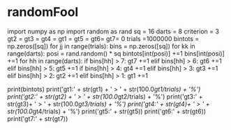 # randomFool
import numpy as np
import random as rand
sq = 16
darts = 8
criterion = 3
gt2 = gt3 = gt4 = gt1 = gt5 = gt6= gt7= 0
trials =1000000
bintots = np.zeros([sq])
for jj in range(trials):
    bins = np.zeros([sq])
    for kk in range(darts):
        posi = rand.random() * sq
        bintots[int(posi)] +=1
        bins[int(posi)] +=1
    for hh in range(darts):
        if bins[hh] > 7:
            gt7 +=1
        elif bins[hh] > 6:
            gt6 +=1
        elif bins[hh] > 5:
            gt5 +=1
        if bins[hh] > 4:
            gt4 +=1
        elif bins[hh] > 3:
            gt3 +=1
        elif bins[hh] > 2:
            gt2 +=1
        elif bins[hh] > 1:
            gt1 +=1

print(bintots)
print('gt1:' + str(gt1) + ' > ' + str(100.0*gt1/trials) + '%')
print('gt2:' + str(gt2) + ' > ' + str(100.0*gt2/trials) + '%')
print('gt3:' + str(gt3)+ ' > ' + str(100.0*gt3/trials) + '%')
print('gt4:' + str(gt4)+ ' > ' + str(100.0*gt4/trials) + '%')
print('gt5:' + str(gt5))
print('gt6:' + str(gt6))
print('gt7:' + str(gt7))
